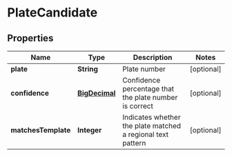 
# PlateCandidate

## Properties
Name | Type | Description | Notes
------------ | ------------- | ------------- | -------------
**plate** | **String** | Plate number |  [optional]
**confidence** | [**BigDecimal**](BigDecimal.md) | Confidence percentage that the plate number is correct |  [optional]
**matchesTemplate** | **Integer** | Indicates whether the plate matched a regional text pattern |  [optional]




